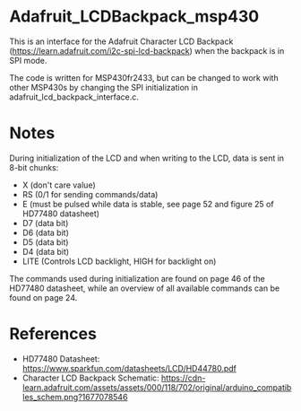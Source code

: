 # Adafruit_LCDBackpack_msp430

This is an interface for the Adafruit Character LCD Backpack (https://learn.adafruit.com/i2c-spi-lcd-backpack) when the backpack is in SPI mode. 

The code is written for MSP430fr2433, but can be changed to work with other MSP430s by changing the SPI initialization in adafruit_lcd_backpack_interface.c.


# Notes
During initialization of the LCD and when writing to the LCD, data is sent in 8-bit chunks:
 - X (don't care value)
 - RS (0/1 for sending commands/data)
 - E (must be pulsed while data is stable, see page 52 and figure 25 of HD77480 datasheet)
 - D7 (data bit)
 - D6 (data bit)
 - D5 (data bit)
 - D4 (data bit)
 - LITE (Controls LCD backlight, HIGH for backlight on)
 
The commands used during initialization are found on page 46 of the HD77480 datasheet, while an overview of all available commands can be found on page 24.


# References
 - HD77480 Datasheet: https://www.sparkfun.com/datasheets/LCD/HD44780.pdf
 - Character LCD Backpack Schematic: https://cdn-learn.adafruit.com/assets/assets/000/118/702/original/arduino_compatibles_schem.png?1677078546
